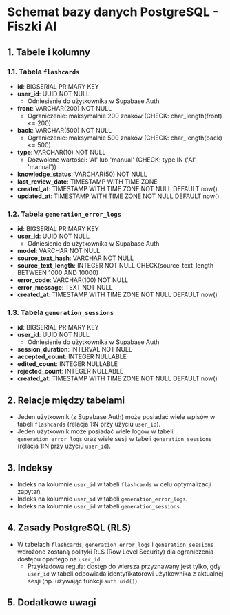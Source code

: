 # Schemat bazy danych PostgreSQL - Fiszki AI

## 1. Tabele i kolumny

### 1.1. Tabela `flashcards`

- **id**: BIGSERIAL PRIMARY KEY
- **user_id**: UUID NOT NULL
  - Odniesienie do użytkownika w Supabase Auth
- **front**: VARCHAR(200) NOT NULL
  - Ograniczenie: maksymalnie 200 znaków (CHECK: char_length(front) <= 200)
- **back**: VARCHAR(500) NOT NULL
  - Ograniczenie: maksymalnie 500 znaków (CHECK: char_length(back) <= 500)
- **type**: VARCHAR(10) NOT NULL
  - Dozwolone wartości: 'AI' lub 'manual' (CHECK: type IN ('AI', 'manual'))
- **knowledge_status**: VARCHAR(50) NOT NULL
- **last_review_date**: TIMESTAMP WITH TIME ZONE
- **created_at**: TIMESTAMP WITH TIME ZONE NOT NULL DEFAULT now()
- **updated_at**: TIMESTAMP WITH TIME ZONE NOT NULL DEFAULT now()

### 1.2. Tabela `generation_error_logs`

- **id**: BIGSERIAL PRIMARY KEY
- **user_id**: UUID NOT NULL
  - Odniesienie do użytkownika w Supabase Auth
- **model**: VARCHAR NOT NULL
- **source_text_hash**: VARCHAR NOT NULL
- **source_text_length**: INTEGER NOT NULL CHECK(source_text_length BETWEEN 1000 AND 10000)
- **error_code**: VARCHAR(100) NOT NULL
- **error_message**: TEXT NOT NULL
- **created_at**: TIMESTAMP WITH TIME ZONE NOT NULL DEFAULT now()

### 1.3. Tabela `generation_sessions`

- **id**: BIGSERIAL PRIMARY KEY
- **user_id**: UUID NOT NULL
  - Odniesienie do użytkownika w Supabase Auth
- **session_duration**: INTERVAL NOT NULL
- **accepted_count**: INTEGER NULLABLE
- **edited_count**: INTEGER NULLABLE
- **rejected_count**: INTEGER NULLABLE
- **created_at**: TIMESTAMP WITH TIME ZONE NOT NULL DEFAULT now()

## 2. Relacje między tabelami

- Jeden użytkownik (z Supabase Auth) może posiadać wiele wpisów w tabeli `flashcards` (relacja 1:N przy użyciu `user_id`).
- Jeden użytkownik może posiadać wiele logów w tabeli `generation_error_logs` oraz wiele sesji w tabeli `generation_sessions` (relacja 1:N przy użyciu `user_id`).

## 3. Indeksy

- Indeks na kolumnie `user_id` w tabeli `flashcards` w celu optymalizacji zapytań.
- Indeks na kolumnie `user_id` w tabeli `generation_error_logs`.
- Indeks na kolumnie `user_id` w tabeli `generation_sessions`.

## 4. Zasady PostgreSQL (RLS)

- W tabelach `flashcards`, `generation_error_logs` i `generation_sessions` wdrożone zostaną polityki RLS (Row Level Security) dla ograniczenia dostępu opartego na `user_id`.
  - Przykładowa reguła: dostęp do wiersza przyznawany jest tylko, gdy `user_id` w tabeli odpowiada identyfikatorowi użytkownika z aktualnej sesji (np. używając funkcji `auth.uid()`).

## 5. Dodatkowe uwagi
